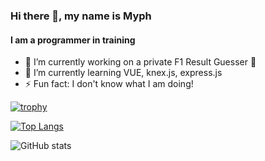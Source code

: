 ### Hi there 👋, my name is Myph
#### I am a programmer in training


- 🔭 I’m currently working on a private F1 Result Guesser 🤫 
- 🌱 I’m currently learning VUE, knex.js, express.js 
- ⚡ Fun fact: I don't know what I am doing! 


[![trophy](https://github-profile-trophy.vercel.app/?username=myphyk)](https://github.com/ryo-ma/github-profile-trophy)

[![Top Langs](https://github-readme-stats.vercel.app/api/top-langs/?username=myphyk)](https://github.com/anuraghazra/github-readme-stats)

![GitHub stats](https://github-readme-stats.vercel.app/api?username=myphyk&show_icons=true&count_private=true) 

